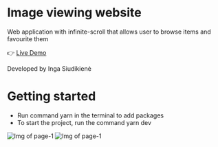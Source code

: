 # Image viewing website 

Web application with infinite-scroll that allows user to browse items and favourite them 

:point_right: [Live Demo](https://ingasiu.github.io/infinite-images/)

Developed by Inga Siudikienė

# Getting started

- Run command yarn in the terminal to add packages
- To start the project, run the command yarn dev

![Img of page-1](https://i.imgur.com/Ul3lHSB.png)
![Img of page-1](https://i.imgur.com/g8vUPGW.png)
